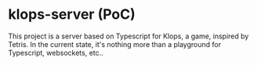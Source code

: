 # klops-server (PoC)
 
This project is a server based on Typescript for Klops, a game, inspired by Tetris. In the current state, it's nothing more than a playground for Typescript, websockets, etc..
